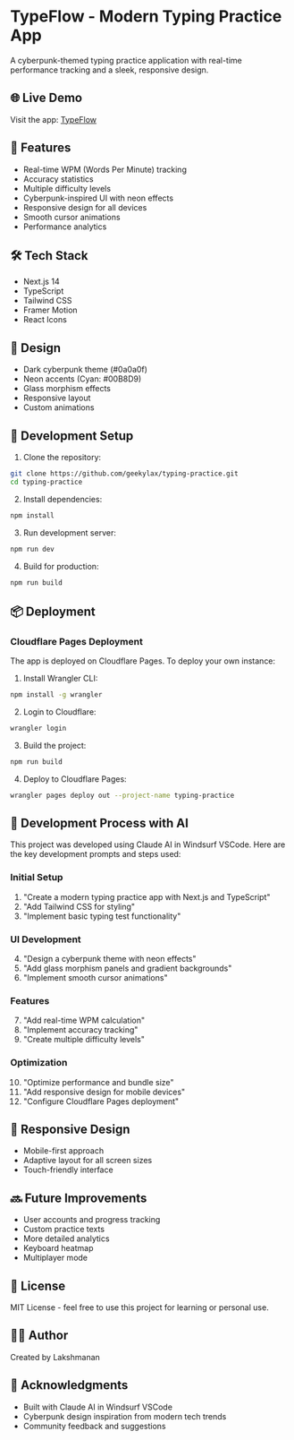 # TypeFlow - Modern Typing Practice App

A cyberpunk-themed typing practice application with real-time performance tracking and a sleek, responsive design.

## 🌐 Live Demo
Visit the app: [TypeFlow](https://83b1f495.typing-practice-89c.pages.dev)

## 🚀 Features
- Real-time WPM (Words Per Minute) tracking
- Accuracy statistics
- Multiple difficulty levels
- Cyberpunk-inspired UI with neon effects
- Responsive design for all devices
- Smooth cursor animations
- Performance analytics

## 🛠️ Tech Stack
- Next.js 14
- TypeScript
- Tailwind CSS
- Framer Motion
- React Icons

## 🎨 Design
- Dark cyberpunk theme (#0a0a0f)
- Neon accents (Cyan: #00B8D9)
- Glass morphism effects
- Responsive layout
- Custom animations

## 🔧 Development Setup

1. Clone the repository:
```bash
git clone https://github.com/geekylax/typing-practice.git
cd typing-practice
```

2. Install dependencies:
```bash
npm install
```

3. Run development server:
```bash
npm run dev
```

4. Build for production:
```bash
npm run build
```

## 📦 Deployment

### Cloudflare Pages Deployment
The app is deployed on Cloudflare Pages. To deploy your own instance:

1. Install Wrangler CLI:
```bash
npm install -g wrangler
```

2. Login to Cloudflare:
```bash
wrangler login
```

3. Build the project:
```bash
npm run build
```

4. Deploy to Cloudflare Pages:
```bash
wrangler pages deploy out --project-name typing-practice
```

## 🤖 Development Process with AI

This project was developed using Claude AI in Windsurf VSCode. Here are the key development prompts and steps used:

### Initial Setup
1. "Create a modern typing practice app with Next.js and TypeScript"
2. "Add Tailwind CSS for styling"
3. "Implement basic typing test functionality"

### UI Development
4. "Design a cyberpunk theme with neon effects"
5. "Add glass morphism panels and gradient backgrounds"
6. "Implement smooth cursor animations"

### Features
7. "Add real-time WPM calculation"
8. "Implement accuracy tracking"
9. "Create multiple difficulty levels"

### Optimization
10. "Optimize performance and bundle size"
11. "Add responsive design for mobile devices"
12. "Configure Cloudflare Pages deployment"

## 📱 Responsive Design
- Mobile-first approach
- Adaptive layout for all screen sizes
- Touch-friendly interface

## 🔜 Future Improvements
- User accounts and progress tracking
- Custom practice texts
- More detailed analytics
- Keyboard heatmap
- Multiplayer mode

## 📄 License
MIT License - feel free to use this project for learning or personal use.

## 👨‍💻 Author
Created by Lakshmanan

## 🙏 Acknowledgments
- Built with Claude AI in Windsurf VSCode
- Cyberpunk design inspiration from modern tech trends
- Community feedback and suggestions
